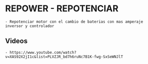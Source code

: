 
# REPOWER - REPOTENCIAR

    - Repotenciar motor con el cambio de baterias con mas amperaje inversor y controlador

## Videos

    - https://www.youtube.com/watch?v=XAS92X2jI1c&list=PLVZJR_bd7h6ruNc7B1K-fwg-SxSeWNJlT
